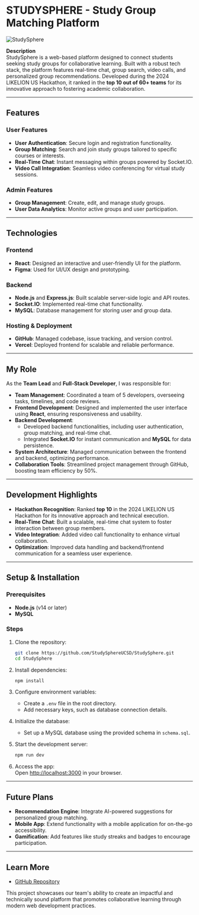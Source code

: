 # STUDYSPHERE - Study Group Matching Platform  

![StudySphere](https://github.com/StudySphereUCSD/StudySphere/blob/main/assets/logo.png)  

**Description**  
StudySphere is a web-based platform designed to connect students seeking study groups for collaborative learning. Built with a robust tech stack, the platform features real-time chat, group search, video calls, and personalized group recommendations. Developed during the 2024 LIKELION US Hackathon, it ranked in the **top 10 out of 60+ teams** for its innovative approach to fostering academic collaboration.  

---

## **Features**  

### **User Features**  
- **User Authentication**: Secure login and registration functionality.  
- **Group Matching**: Search and join study groups tailored to specific courses or interests.  
- **Real-Time Chat**: Instant messaging within groups powered by Socket.IO.  
- **Video Call Integration**: Seamless video conferencing for virtual study sessions.  

### **Admin Features**  
- **Group Management**: Create, edit, and manage study groups.  
- **User Data Analytics**: Monitor active groups and user participation.  

---

## **Technologies**  

### **Frontend**  
- **React**: Designed an interactive and user-friendly UI for the platform.  
- **Figma**: Used for UI/UX design and prototyping.  

### **Backend**  
- **Node.js** and **Express.js**: Built scalable server-side logic and API routes.  
- **Socket.IO**: Implemented real-time chat functionality.  
- **MySQL**: Database management for storing user and group data.  

### **Hosting & Deployment**  
- **GitHub**: Managed codebase, issue tracking, and version control.  
- **Vercel**: Deployed frontend for scalable and reliable performance.  

---

## **My Role**  
As the **Team Lead** and **Full-Stack Developer**, I was responsible for:  
- **Team Management**: Coordinated a team of 5 developers, overseeing tasks, timelines, and code reviews.  
- **Frontend Development**: Designed and implemented the user interface using **React**, ensuring responsiveness and usability.  
- **Backend Development**:  
  - Developed backend functionalities, including user authentication, group matching, and real-time chat.  
  - Integrated **Socket.IO** for instant communication and **MySQL** for data persistence.  
- **System Architecture**: Managed communication between the frontend and backend, optimizing performance.  
- **Collaboration Tools**: Streamlined project management through GitHub, boosting team efficiency by 50%.  

---

## **Development Highlights**  
- **Hackathon Recognition**: Ranked **top 10** in the 2024 LIKELION US Hackathon for its innovative approach and technical execution.  
- **Real-Time Chat**: Built a scalable, real-time chat system to foster interaction between group members.  
- **Video Integration**: Added video call functionality to enhance virtual collaboration.  
- **Optimization**: Improved data handling and backend/frontend communication for a seamless user experience.  

---

## **Setup & Installation**  

### **Prerequisites**  
- **Node.js** (v14 or later)  
- **MySQL**  

### **Steps**  

1. Clone the repository:  
   ```bash  
   git clone https://github.com/StudySphereUCSD/StudySphere.git  
   cd StudySphere  
   ```  

2. Install dependencies:  
   ```bash  
   npm install  
   ```  

3. Configure environment variables:  
   - Create a `.env` file in the root directory.  
   - Add necessary keys, such as database connection details.  

4. Initialize the database:  
   - Set up a MySQL database using the provided schema in `schema.sql`.  

5. Start the development server:  
   ```bash  
   npm run dev  
   ```  

6. Access the app:  
   Open [http://localhost:3000](http://localhost:3000) in your browser.  

---

## **Future Plans**  
- **Recommendation Engine**: Integrate AI-powered suggestions for personalized group matching.  
- **Mobile App**: Extend functionality with a mobile application for on-the-go accessibility.  
- **Gamification**: Add features like study streaks and badges to encourage participation.  

---

## **Learn More**  
- [GitHub Repository](https://github.com/StudySphereUCSD/StudySphere)  

This project showcases our team's ability to create an impactful and technically sound platform that promotes collaborative learning through modern web development practices.  
